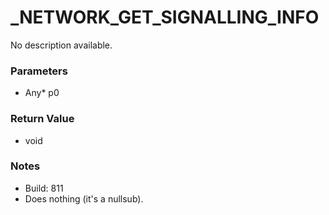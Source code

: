 # _NETWORK_GET_SIGNALLING_INFO

No description available.

### Parameters
* Any* p0

### Return Value
* void

### Notes
* Build: 811
* Does nothing (it's a nullsub).

